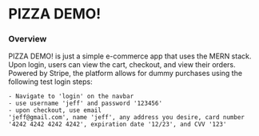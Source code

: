 # PIZZA DEMO!

### Overview

PIZZA DEMO! is just a simple e-commerce app that uses the MERN stack. Upon login, users can view the cart, checkout, and view their orders. Powered by Stripe, the platform allows for dummy purchases using the following test login steps:

    - Navigate to 'login' on the navbar
    - use username 'jeff' and password '123456'
    - upon checkout, use email
    'jeff@gmail.com', name 'jeff', any address you desire, card number '4242 4242 4242 4242', expiration date '12/23', and CVV '123'
